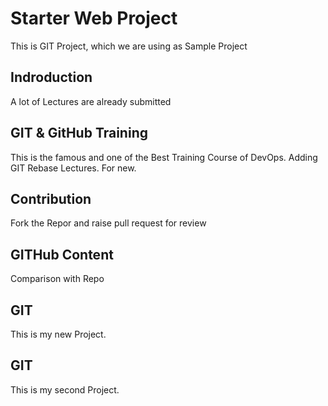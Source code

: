 # Starter Web Project
This is GIT Project, which we are using as Sample Project


## Indroduction
A lot of Lectures are  already submitted

## GIT & GitHub Training
This is the famous and one of the Best Training Course of DevOps.
Adding GIT Rebase Lectures. For new.

## Contribution
Fork the Repor and raise pull request for review

## GITHub Content
Comparison with Repo

## GIT
This is my new Project.

## GIT
This is my second Project.
